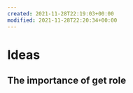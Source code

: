 ```yaml
---
created: 2021-11-28T22:19:03+00:00
modified: 2021-11-28T22:20:34+00:00
---
```


# Ideas

## The importance of get role
